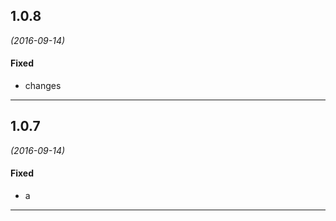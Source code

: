 ## 1.0.8
*(2016-09-14)*

#### Fixed
* changes

---

## 1.0.7
*(2016-09-14)*

#### Fixed
* a

---



